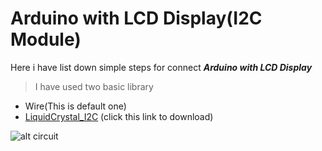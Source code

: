 # Arduino with LCD Display(I2C Module)

Here i have list down simple steps for connect ***Arduino with LCD Display***

> I have used two basic library

- Wire(This is default one)
- [LiquidCrystal_I2C](https://github.com/karthick965938/Arduino_LCD_I2C/tree/master/Arduino-LiquidCrystal-I2C-library/) (click this link to download)


![alt circuit](https://github.com/karthick965938/Arduino_LCD_I2C/blob/master/circut.png)
